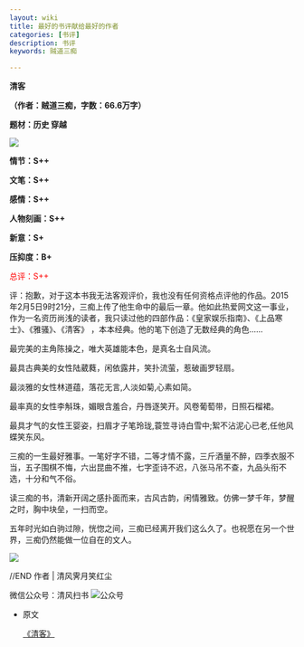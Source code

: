 ```yaml
---
layout: wiki
title: 最好的书评献给最好的作者
categories: [书评]
description: 书评
keywords: 贼道三痴

---
```




**清客**

**（作者：贼道三痴，字数：66.6万字）**

**题材：历史 穿越**

![](https://mmbiz.qpic.cn/mmbiz_jpg/dak0K922Dbs93tcPNL8watia4wTm0BicHfBf7dXK9XUr8o1OHothgjfJW8SIHK3aNnqeSgoVBYaUBjvB3IM6pOCg/640?wx_fmt=jpeg&tp=webp&wxfrom=5&wx_lazy=1&wx_co=1)

**情节：S++**

**文笔：S++**

**感情：S++** 

**人物刻画：S++** 

**新意：S+** 

**压抑度：B+** 

<font color=red>总评：S++</font>

评：抱歉，对于这本书我无法客观评价，我也没有任何资格点评他的作品。2015年2月5日9时21分，三痴上传了他生命中的最后一章。他如此热爱网文这一事业，作为一名资历尚浅的读者，我只读过他的四部作品：《皇家娱乐指南》、《上品寒士》、《雅骚》、《清客》 ，本本经典。他的笔下创造了无数经典的角色......

最完美的主角陈操之，唯大英雄能本色，是真名士自风流。

最具古典美的女性陆葳蕤，闲依露井，笑扑流萤，惹破画罗轻扇。

最淡雅的女性林道蕴，落花无言,人淡如菊,心素如简。

最率真的女性李斛珠，媚眼含羞合，丹唇逐笑开。风卷葡萄带，日照石榴裙。

最具才气的女性王婴姿，扫眉才子笔玲珑,蓑笠寻诗白雪中;絮不沾泥心已老,任他风蝶笑东风。

三痴的一生最好雅事。一笔好字不错，二等才情不露，三斤酒量不醉，四季衣服不当，五子围棋不悔，六出昆曲不推，七字歪诗不迟，八张马吊不查，九品头衔不选，十分和气不俗。

读三痴的书，清新开阔之感扑面而来，古风古韵，闲情雅致。仿佛一梦千年，梦醒之时，胸中块垒，一扫而空。

五年时光如白驹过隙，恍惚之间，三痴已经离开我们这么久了。也祝愿在另一个世界，三痴仍然能做一位自在的文人。

![](https://mmbiz.qpic.cn/mmbiz_jpg/dak0K922Dbs93tcPNL8watia4wTm0BicHfXNhic12DXX3WTgq6M9t8D9O3J4piaQQ5M4ByuzkfuqDOQGbibVxS9WZTQ/640?wx_fmt=jpeg&tp=webp&wxfrom=5&wx_lazy=1&wx_co=1)



//END
作者 | 清风霁月笑红尘

微信公众号：清风扫书
![公众号](http://tvax1.sinaimg.cn/large/008dGP0Fgy1gtxd4v4aqsj3076076q3c.jpg)

* 原文

  [《清客》](https://yybooks0.github.io//2021/08/24/%E6%B8%85%E5%AE%A2/)
